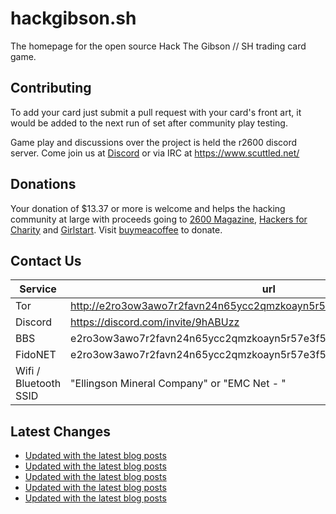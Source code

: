 # hackgibson.sh
The homepage for the open source Hack The Gibson // SH trading card game.


## Contributing

To add your card just submit a pull request with your card's front art, it would be added to the next run of set after community play testing.

Game play and discussions over the project is held the r2600 discord server. Come join us at [Discord](https://discord.com/invite/9hABUzz) or via IRC at https://www.scuttled.net/


## Donations

Your donation of $13.37 or more is welcome and helps the hacking community at large with proceeds going to [2600 Magazine](https://2600.com/), [Hackers for Charity](https://hackersforcharity.org) and [Girlstart](https://girlstart.org).  Visit [buymeacoffee](https://www.buymeacoffee.com/hackgibson.sh) to donate.


## Contact Us

Service | url
-|-
Tor | http://e2ro3ow3awo7r2favn24n65ycc2qmzkoayn5r57e3f56nvjwdcgg32ad.onion
Discord | https://discord.com/invite/9hABUzz
BBS | e2ro3ow3awo7r2favn24n65ycc2qmzkoayn5r57e3f56nvjwdcgg32ad.onion:23
FidoNET | e2ro3ow3awo7r2favn24n65ycc2qmzkoayn5r57e3f56nvjwdcgg32ad.onion:24554
Wifi / Bluetooth SSID | "Ellingson Mineral Company" or "EMC Net - <fidonet address>"

## Latest Changes
<!-- BLOG-POST-LIST:START -->
- [Updated with the latest blog posts](https://github.com/DFW2600/hackgibson.sh/commit/c60be19b0bf6e388991b5bc2b77592e40f3b2561)
- [Updated with the latest blog posts](https://github.com/DFW2600/hackgibson.sh/commit/9e6c800b0a69236b50b3745f09bcbfa636134628)
- [Updated with the latest blog posts](https://github.com/DFW2600/hackgibson.sh/commit/a2024c9bbbdfe65b05171f9170b5b5bb39fbcfc6)
- [Updated with the latest blog posts](https://github.com/DFW2600/hackgibson.sh/commit/ebb9b679b4b1ad67bb7305ebedd59c4ae74fc9b7)
- [Updated with the latest blog posts](https://github.com/DFW2600/hackgibson.sh/commit/b4ad3e3b7412e2c3b1d93b7bb414834f5f6ac1c2)
<!-- BLOG-POST-LIST:END -->

